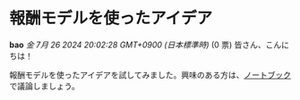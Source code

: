 # 報酬モデルを使ったアイデア

**bao** *金 7月 26 2024 20:02:28 GMT+0900 (日本標準時)* (0 票)
皆さん、こんにちは！

報酬モデルを使ったアイデアを試してみました。興味のある方は、[ノートブック](https://www.kaggle.com/code/huangshibao/internlm2-reward/notebook)で議論しましょう。 

